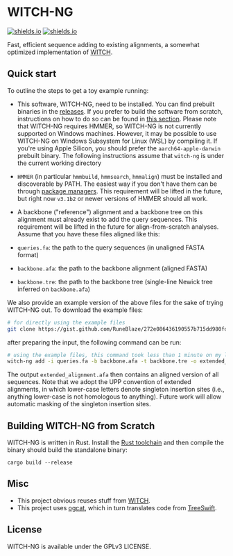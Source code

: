 WITCH-NG
================

[![shields.io](https://img.shields.io/badge/recommended_version-0.0.2-blue?style=for-the-badge)](https://github.com/RuneBlaze/WITCH-NG/releases/tag/v0.0.2) [![shields.io](https://img.shields.io/badge/research_paper-biorxiv_preprint-blue?style=for-the-badge)](https://www.biorxiv.org/content/10.1101/2022.08.08.503232v1)

Fast, efficient sequence adding to existing alignments, a somewhat optimized implementation of [WITCH](https://github.com/c5shen/WITCH).

## Quick start

To outline the steps to get a toy example running:

 - This software, WITCH-NG, need to be installed. You can find prebuilt binaries in the [releases](https://github.com/RuneBlaze/WITCH-NG/releases/). If you prefer to build the software from scratch, instructions on how to do so can be found in [this section](#building-witch-ng-from-scratch). Please note that WITCH-NG requires HMMER, so WITCH-NG is not currently supported on Windows machines. However, it may be possible to use WITCH-NG on Windows Subsystem for Linux (WSL) by compiling it. If you're using Apple Silicon, you should prefer the `aarch64-apple-darwin` prebuilt binary. The following instructions assume that `witch-ng` is under the current working directory
 - `HMMER` (in particular `hmmbuild`, `hmmsearch`, `hmmalign`) must be installed and discoverable by PATH. The easiest way if you don't have them can be through [package managers](http://hmmer.org/documentation.html). This requirement will be lifted in the future, but right now `v3.1b2` or newer versions of HMMER should all work.
 - A backbone ("reference") alignment and a backbone tree on this alignment must already exist to add the query sequences. This requirement will be lifted in the future for align-from-scratch analyses. Assume that you have these files aligned like this:

 - `queries.fa`: the path to the query sequences (in unaligned FASTA format)
 - `backbone.afa`: the path to the backbone alignment (aligned FASTA)
 - `backbone.tre`: the path to the backbone tree (single-line Newick tree inferred on `backbone.afa`)

We also provide an example version of the above files for the sake of trying WITCH-NG out. To download the example files:

```bash
# for directly using the example files
git clone https://gist.github.com/RuneBlaze/272e086436190557b715dd980fd39903 witch-ng-examples && cd witch-ng-examples
```

after preparing the input, the following command can be run:

```bash
# using the example files, this command took less than 1 minute on my laptop
witch-ng add -i queries.fa -b backbone.afa -t backbone.tre -o extended_alignment.afa
```

The output `extended_alignment.afa` then contains an aligned version of all sequences. Note that we adopt the UPP convention of extended alignments, in which lower-case letters denote singleton insertion sites (i.e., anything lower-case is not homologous to anything). Future work will allow automatic masking of the singleton insertion sites.

## Building WITCH-NG from Scratch

WITCH-NG is written in Rust. Install the [Rust toolchain](https://www.rust-lang.org/tools/install) and then compile the binary should build the standalone binary:

```shell
cargo build --release
```

## Misc

 - This project obvious reuses stuff from [WITCH](https://github.com/c5shen/WITCH).
 - This project uses [ogcat](https://github.com/RuneBlaze/ogcat), which in turn translates code from [TreeSwift](https://niema.net/TreeSwift/).

## License

WITCH-NG is available under the GPLv3 LICENSE.